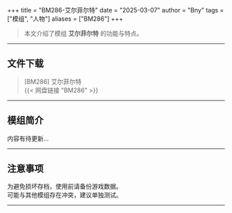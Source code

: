 +++
title = "BM286-艾尔菲尔特"
date = "2025-03-07"
author = "Bny"
tags = ["模组", "人物"]
aliases = ["BM286"]
+++

> 本文介绍了模组 **艾尔菲尔特** 的功能与特点。

---

## 文件下载

> [BM286] 艾尔菲尔特  
{{< 网盘链接 "BM286" >}}  

---

## 模组简介

>  
内容有待更新...  

---

## 注意事项

>  
为避免损坏存档，使用前请备份游戏数据。  
可能与其他模组存在冲突，建议单独测试。  

---

